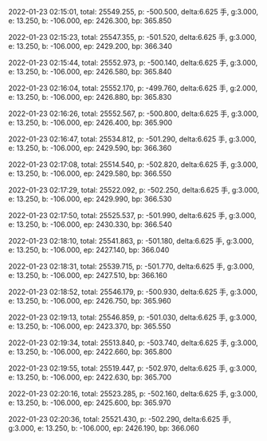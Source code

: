 2022-01-23 02:15:01, total: 25549.255, p: -500.500, delta:6.625 手, g:3.000, e: 13.250, b: -106.000, ep: 2426.300, bp: 365.850

2022-01-23 02:15:23, total: 25547.355, p: -501.520, delta:6.625 手, g:3.000, e: 13.250, b: -106.000, ep: 2429.200, bp: 366.340

2022-01-23 02:15:44, total: 25552.973, p: -500.140, delta:6.625 手, g:3.000, e: 13.250, b: -106.000, ep: 2426.580, bp: 365.840

2022-01-23 02:16:04, total: 25552.170, p: -499.760, delta:6.625 手, g:2.000, e: 13.250, b: -106.000, ep: 2426.880, bp: 365.830

2022-01-23 02:16:26, total: 25552.567, p: -500.800, delta:6.625 手, g:3.000, e: 13.250, b: -106.000, ep: 2426.400, bp: 365.900

2022-01-23 02:16:47, total: 25534.812, p: -501.290, delta:6.625 手, g:3.000, e: 13.250, b: -106.000, ep: 2429.590, bp: 366.360

2022-01-23 02:17:08, total: 25514.540, p: -502.820, delta:6.625 手, g:3.000, e: 13.250, b: -106.000, ep: 2429.580, bp: 366.550

2022-01-23 02:17:29, total: 25522.092, p: -502.250, delta:6.625 手, g:3.000, e: 13.250, b: -106.000, ep: 2429.990, bp: 366.530

2022-01-23 02:17:50, total: 25525.537, p: -501.990, delta:6.625 手, g:3.000, e: 13.250, b: -106.000, ep: 2430.330, bp: 366.540

2022-01-23 02:18:10, total: 25541.863, p: -501.180, delta:6.625 手, g:3.000, e: 13.250, b: -106.000, ep: 2427.140, bp: 366.040

2022-01-23 02:18:31, total: 25539.715, p: -501.770, delta:6.625 手, g:3.000, e: 13.250, b: -106.000, ep: 2427.510, bp: 366.160

2022-01-23 02:18:52, total: 25546.179, p: -500.930, delta:6.625 手, g:3.000, e: 13.250, b: -106.000, ep: 2426.750, bp: 365.960

2022-01-23 02:19:13, total: 25546.859, p: -501.030, delta:6.625 手, g:3.000, e: 13.250, b: -106.000, ep: 2423.370, bp: 365.550

2022-01-23 02:19:34, total: 25513.840, p: -503.740, delta:6.625 手, g:3.000, e: 13.250, b: -106.000, ep: 2422.660, bp: 365.800

2022-01-23 02:19:55, total: 25519.447, p: -502.970, delta:6.625 手, g:3.000, e: 13.250, b: -106.000, ep: 2422.630, bp: 365.700

2022-01-23 02:20:16, total: 25523.285, p: -502.160, delta:6.625 手, g:3.000, e: 13.250, b: -106.000, ep: 2425.600, bp: 365.970

2022-01-23 02:20:36, total: 25521.430, p: -502.290, delta:6.625 手, g:3.000, e: 13.250, b: -106.000, ep: 2426.190, bp: 366.060